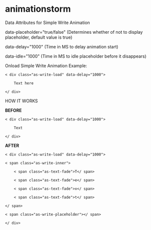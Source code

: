 # animationstorm
Data Attributes for Simple Write Animation

data-placeholder="true/false" (Determines whether of not to display placeholder, default value is true)

data-delay="1000" (Time in MS to delay animation start)

data-idle="1000" (Time in MS to idle placeholder before it disappears)

Onload Simple Write Animation Example:

    < div class="as-write-load" data-delay="1000">

        Text here

    </ div>



HOW IT WORKS

**BEFORE**

    < div class="as-write-load" data-delay="1000">

        Text

    </ div>

**AFTER**

    < div class="as-write-load" data-delay="1000">

    < span class="as-write-inner">

        < span class="as-text-fade">T</ span>

        < span class="as-text-fade">e</ span>

        < span class="as-text-fade">x</ span>

        < span class="as-text-fade">t</ span>

    </ span>

    < span class="as-write-placeholder"></ span>

    </ div>

